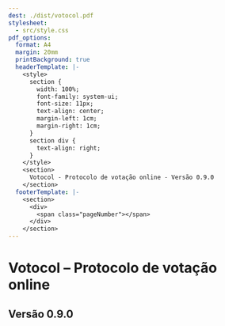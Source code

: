 ```yaml
---
dest: ./dist/votocol.pdf
stylesheet:
  - src/style.css
pdf_options:
  format: A4
  margin: 20mm
  printBackground: true
  headerTemplate: |-
    <style>
      section {
        width: 100%;
        font-family: system-ui;
        font-size: 11px;
        text-align: center;
        margin-left: 1cm;
        margin-right: 1cm;
      }
      section div {
        text-align: right;
      }
    </style>
    <section>
      Votocol - Protocolo de votação online - Versão 0.9.0
    </section>
  footerTemplate: |-
    <section>
      <div>
        <span class="pageNumber"></span>
      </div>
    </section>
---
```


<div class="middle-page"></div>

# Votocol – Protocolo de votação online
## Versão 0.9.0

<div class="page-break"></div>
